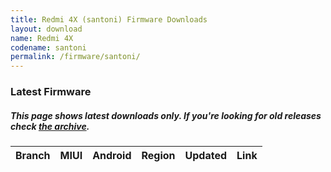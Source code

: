 ```yaml
---
title: Redmi 4X (santoni) Firmware Downloads
layout: download
name: Redmi 4X
codename: santoni
permalink: /firmware/santoni/
---
```


### Latest Firmware
##### This page shows latest downloads only. If you're looking for old releases check [the archive](/archive/firmware/santoni/).

<div class="table-responsive-md" id="table-wrapper">
<table id="firmware" class="compact table table-striped table-hover table-sm">
    <thead class="thead-dark">
        <tr>
            <th>Branch</th>
            <th>MIUI</th>
            <th>Android</th>
            <th>Region</th>
            <th>Updated</th>
            <th>Link</th>
        </tr>
    </thead>
    <script>loadFirmwareDownloads('santoni', 'latest')</script>
</table>
</div>
